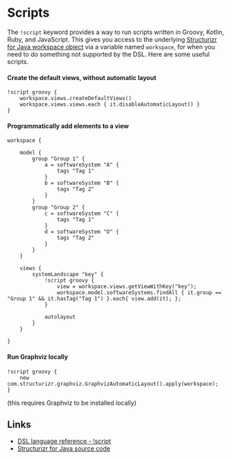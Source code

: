 # Scripts

The `!script` keyword provides a way to run scripts written in Groovy, Kotlin, Ruby, and JavaScript. This gives you access to the underlying [Structurizr for Java workspace object](https://github.com/structurizr/java/blob/master/structurizr-core/src/com/structurizr/Workspace.java) via a variable named `workspace`, for when you need to do something not supported by the DSL. Here are some useful scripts.

#### Create the default views, without automatic layout

```
!script groovy {
    workspace.views.createDefaultViews()
    workspace.views.views.each { it.disableAutomaticLayout() }
}
```

#### Programmatically add elements to a view

```
workspace {

    model {
        group "Group 1" {
            a = softwareSystem "A" {
                tags "Tag 1"
            }
            b = softwareSystem "B" {
                tags "Tag 2"
            }
        }
        group "Group 2" {
            c = softwareSystem "C" {
                tags "Tag 1"
            }
            d = softwareSystem "D" {
                tags "Tag 2"
            }
        }
    }

    views {
        systemLandscape "key" {
            !script groovy {
                view = workspace.views.getViewWithKey("key");
                workspace.model.softwareSystems.findAll { it.group == "Group 1" && it.hasTag("Tag 1") }.each{ view.add(it); };
            }

            autolayout
        }
    }

}
```

#### Run Graphviz locally

```
!script groovy {
    new com.structurizr.graphviz.GraphvizAutomaticLayout().apply(workspace);
}
```

(this requires Graphviz to be installed locally)

## Links

- [DSL language reference - !script](https://github.com/structurizr/dsl/blob/master/docs/language-reference.md#scripts)
- [Structurizr for Java source code](https://github.com/structurizr/java/tree/master/structurizr-core/src/com/structurizr)
